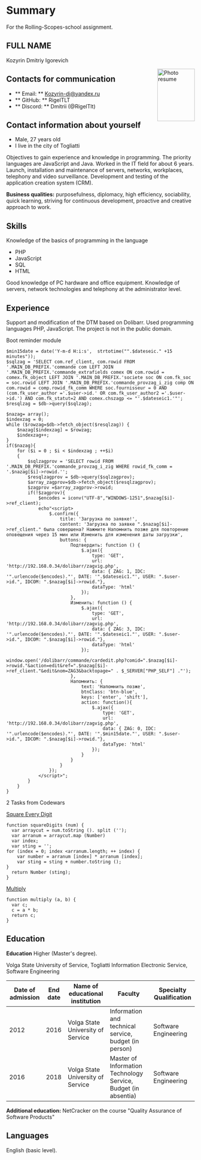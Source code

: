 # **Summary**
For the Rolling-Scopes-school assignment.

## FULL NAME
Kozyrin Dmitriy Igorevich

<img alt="Photo resume" width="100em" height="140em" align="right" src="https://sun9-81.userapi.com/impg/krbvG_t1mcwpLNEXLQyEK1ECbR6BMLAlJ5z6NQ/sm3R1XnNXPs.jpg?size=827x1063&quality=96&sign=4778282e6bb9a2a147f78f8861c6c472&type=album">

## Contacts for communication
* ** Email: ** Kozyrin-di@yandex.ru
* ** GitHub: ** RigelTLT
* ** Discord: ** Dmitrii (@RigelTlt)

## Contact information about yourself
* Male, 27 years old
* I live in the city of Togliatti

Objectives to gain experience and knowledge in programming. The priority languages ​​are JavaScript and Java. Worked in the IT field for about 6 years. Launch, installation and maintenance of servers, networks, workplaces, telephony and video surveillance. Development and testing of the application creation system (CRM).

**Business qualities:** purposefulness, diplomacy, high efficiency, sociability, quick learning, striving for continuous development, proactive and creative approach to work.

## Skills
Knowledge of the basics of programming in the language
* PHP
* JavaScript
* SQL
* HTML
  
Good knowledge of PC hardware and office equipment. Knowledge of servers, network technologies and telephony at the administrator level.

## Experience
Support and modification of the DTM based on Dolibarr. Used programming languages ​​PHP, JavaScript. The project is not in the public domain.

Boot reminder module
```
$min15date = date('Y-m-d H:i:s',  strtotime("".$dateseic." +15 minutes"));
$sqlzag = 'SELECT com.ref_client, com.rowid FROM '.MAIN_DB_PREFIX.'commande com LEFT JOIN '.MAIN_DB_PREFIX.'commande_extrafields comex ON com.rowid = comex.fk_object LEFT JOIN '.MAIN_DB_PREFIX.'societe soc ON com.fk_soc = soc.rowid LEFT JOIN '.MAIN_DB_PREFIX.'commande_provzag_i_zig comp ON com.rowid = comp.rowid_fk_comm WHERE soc.fournisseur = 0 AND (com.fk_user_author ='.$user->id.' OR com.fk_user_author2 ='.$user->id.') AND com.fk_statut=2 AND comex.chszagp <= "'.$dateseic1.'"';
$resqlzag = $db->query($sqlzag);
		
$nazag= array();
$indexzag = 0;
while ($rowzag=$db->fetch_object($resqlzag)) {
	$nazag[$indexzag] = $rowzag;
	$indexzag++;
}
if($nazag){
	for ($i = 0 ; $i < $indexzag ; ++$i)
	{
		$sqlzagprov = 'SELECT rowid FROM '.MAIN_DB_PREFIX.'commande_provzag_i_zig WHERE rowid_fk_comm = '.$nazag[$i]->rowid.'';
		$resqlzagprov = $db->query($sqlzagprov);
		$array_zagprov=$db->fetch_object($resqlzagprov);
		$zagprov =$array_zagprov->rowid;
		if(!$zagprov){
			$encodes = iconv("UTF-8","WINDOWS-1251",$nazag[$i]->ref_client);
			echo"<script>
				$.confirm({
                    title: 'Загрузка по заявке!',
                    content: 'Загрузка по заявке ".$nazag[$i]->ref_client." была совершена? Нажмите Напомнить позже для повторение оповещения через 15 мин или Изменить для изменения даты загрузки',
					buttons: {
						Подтвердить: function () {
							$.ajax({
								type: 'GET',
								url: 'http://192.168.0.34/dolibarr/zagvig.php',
								data: { ZAG: 1, IDC: '".urlencode($encodes)."', DATE: '".$dateseic1."', USER: ".$user->id.", IDCOM: ".$nazag[$i]->rowid."},      
								dataType: 'html'              
							});
						},
						Изменить: function () {
							$.ajax({
								type: 'GET',
								url: 'http://192.168.0.34/dolibarr/zagvig.php',
							    data: { ZAG: 3, IDC:  '".urlencode($encodes)."', DATE: '".$dateseic1."', USER: ".$user->id.", IDCOM: ".$nazag[$i]->rowid."},       
								dataType: 'html'               
							});
								window.open('/dolibarr/commande/cardedit.php?comid=".$nazag[$i]->rowid."&action=edit&ref=".$nazag[$i]->ref_client."&edit&nom=ZAG3&backtopage=" . $_SERVER["PHP_SELF"] ."');
						},
						Напомнить: {
							text: 'Напомнить позже',
							btnClass: 'btn-blue',
							keys: ['enter', 'shift'],
							action: function(){
								$.ajax({
									type: 'GET',
									url: 'http://192.168.0.34/dolibarr/zagvig.php',
									data: { ZAG: 0, IDC: '".urlencode($encodes)."', DATE: '".$min15date."', USER: ".$user->id.", IDCOM: ".$nazag[$i]->rowid."},      
									dataType: 'html'              
								});
							}
						}
					}
				});
			</script>";
		}
	}
}
```
2 Tasks from Codewars

[Square Every Digit](https://www.codewars.com/kata/546e2562b03326a88e000020)
```
function squareDigits (num) {
  var arraycut = num.toString (). split ('');
  var arranum = arraycut.map (Number)
  var index;
  var sting = '';
for (index = 0; index <arranum.length; ++ index) {
    var number = arranum [index] * arranum [index];
    var sting = sting + number.toString ();
}
  return Number (sting);
}
```
[Multiply](https://www.codewars.com/kata/50654ddff44f800200000004)
```
function multiply (a, b) {
  var c;
  c = a * b;
  return c;
}
```
## Education
**Education** Higher (Master's degree).

Volga State University of Service, Togliatti Information Electronic Service, Software Engineering

| Date of admission | End date | Name of educational institution | Faculty | Specialty Qualification |
| ------------- | ------------- | ------------- | ------------- | ------------- |
| 2012 | 2016 | Volga State University of Service | Information and technical service, budget (in person) | Software Engineering |
| 2016 | 2018 | Volga State University of Service | Master of Information Technology Service, Budget (in absentia) | Software Engineering |

**Additional education:** NetCracker on the course "Quality Assurance of Software Products"

## Languages
English (basic level).